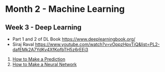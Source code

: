 # Month 2 - Machine Learning

## Week 3 - Deep Learning
- Part 1 and 2 of DL Book https://www.deeplearningbook.org/ 
- Siraj Raval https://www.youtube.com/watch?v=vOppzHpvTiQ&list=PL2-dafEMk2A7YdKv4XfKpfbTH5z6rEEj3 

1. [How to Make a Prediction](01%20Predictions/main.ipynb)
2. [How to Make a Neural Network](02%20Neural%20Networks/main.ipynb)
